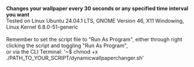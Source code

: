 **Changes your wallpaper every 30 seconds or any specified time interval you want** <br>
Tested on Linux Ubuntu 24.04.1 LTS, GNOME Version 46, X11 Windowing, Linux Kernel 6.8.0-51-generic <br><br>
Remember to set the script file to "Run As Program", either through right clicking the script and toggling "Run As Program",
<br>
or via the CLI Terminal: '~$ chmod +x ./PATH_TO_YOUR_SCRIPT/dynamicwallpaperchanger.sh'

